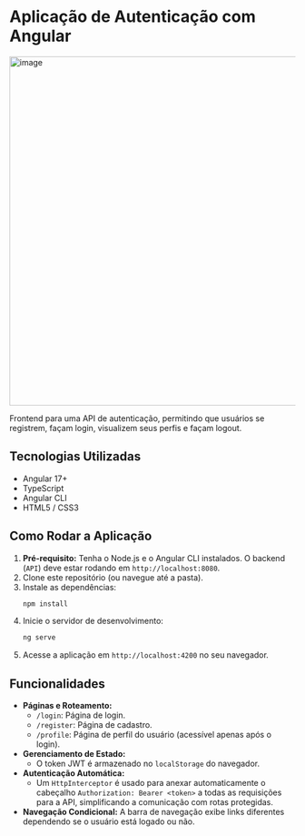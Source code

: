 # Aplicação de Autenticação com Angular
<img width="678" height="614" alt="image" src="https://github.com/user-attachments/assets/72c66db7-c797-4906-802a-3964d9a2cf83" />

Frontend para uma API de autenticação, permitindo que usuários se registrem, façam login, visualizem seus perfis e façam logout.

## Tecnologias Utilizadas
- Angular 17+
- TypeScript
- Angular CLI
- HTML5 / CSS3

## Como Rodar a Aplicação
1.  **Pré-requisito:** Tenha o Node.js e o Angular CLI instalados. O backend (`API`) deve estar rodando em `http://localhost:8080`.
2.  Clone este repositório (ou navegue até a pasta).
3.  Instale as dependências:
    ```bash
    npm install
    ```
4.  Inicie o servidor de desenvolvimento:
    ```bash
    ng serve
    ```
5.  Acesse a aplicação em `http://localhost:4200` no seu navegador.

## Funcionalidades
- **Páginas e Roteamento:**
  - `/login`: Página de login.
  - `/register`: Página de cadastro.
  - `/profile`: Página de perfil do usuário (acessível apenas após o login).
- **Gerenciamento de Estado:**
  - O token JWT é armazenado no `localStorage` do navegador.
- **Autenticação Automática:**
  - Um `HttpInterceptor` é usado para anexar automaticamente o cabeçalho `Authorization: Bearer <token>` a todas as requisições para a API, simplificando a comunicação com rotas protegidas.
- **Navegação Condicional:** A barra de navegação exibe links diferentes dependendo se o usuário está logado ou não.
